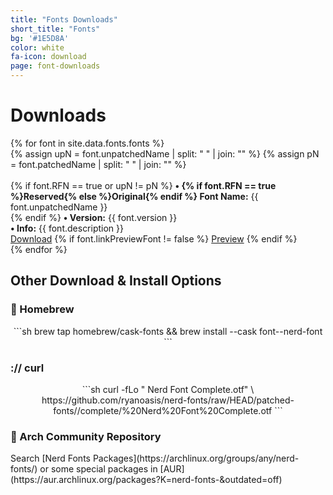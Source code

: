 ```yaml
---
title: "Fonts Downloads"
short_title: "Fonts"
bg: '#1E5D8A'
color: white
fa-icon: download
page: font-downloads
---
```


<h1 class="center">Downloads</h1>

<div class="d-flex flex-row flex-wrap align-items-stretch justify-content-betweeen justify-content-aroundd justify-content-center">
{% for font in site.data.fonts.fonts %}
  <div class="item">
      <a href="https://github.com/ryanoasis/nerd-fonts/releases/download/v{{ site.current_version }}/{{ font.folderName }}.zip" class="font-preview" style="background-image: url('/assets/img/previews/{{ font.imagePreviewFont }}.svg')">
      </a>
      {% assign upN = font.unpatchedName | split: " " | join: "" %}
      {% assign pN = font.patchedName | split: " " | join: "" %}
      <div><br>
      {% if font.RFN == true or upN != pN %}
        <strong>&bull; {% if font.RFN == true %}Reserved{% else %}Original{% endif %} Font Name:</strong> {{ font.unpatchedName }}<br>
      {% endif %}
        <strong>&bull; Version:</strong> {{ font.version }}<br>
        <strong>&bull; Info:</strong> {{ font.description }}
      </div>
      <div class="nerd-font-buttons-wrapper">
        <a href="https://github.com/ryanoasis/nerd-fonts/releases/download/v{{ site.current_version }}/{{ font.folderName }}.zip" class="inlineblock bg-green border-white text-white nerd-font-button nf-fa-download">Download</a>
        {% if font.linkPreviewFont != false %}
        <a href="https://www.programmingfonts.org/#{{ font.linkPreviewFont }}" target="_blank" alt="Full Preview of {{ font.patchedName }} on ProgrammingFonts.org" class="inlineblock bg-darkblue border-white text-white nerd-font-button nf-oct-link_external">Preview</a>
        {% endif %}
      </div>
  </div>
{% endfor %}
</div>

<div class="clear"></div>


<h2 class="center"> Other Download & Install Options </h2>

<h3 class="center"> <span></span> Homebrew </h3>
<div align="center" markdown="1">
```sh
brew tap homebrew/cask-fonts &&
brew install --cask font-<FONT NAME>-nerd-font
```
</div>
<p/>
<h3 class="center"> :// curl </h3>
<div align="center" markdown="1">
```sh
curl -fLo "<FONT NAME> Nerd Font Complete.otf" \
https://github.com/ryanoasis/nerd-fonts/raw/HEAD/patched-fonts/<FONT_PATH>/complete/<FONT_NAME>%20Nerd%20Font%20Complete.otf
```
</div>
<p/>
<h3 class="center"> <span></span> Arch Community Repository</h3>
<div markdown="1" class="center">
Search [Nerd Fonts Packages](https://archlinux.org/groups/any/nerd-fonts/) or some special packages in [AUR](https://aur.archlinux.org/packages?K=nerd-fonts-&outdated=off)
</div>
